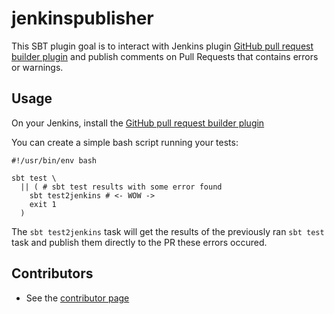 # jenkinspublisher

This SBT plugin goal is to interact with Jenkins plugin
[GitHub pull request builder plugin](https://wiki.jenkins.io/display/JENKINS/GitHub+pull+request+builder+plugin)
and publish comments on Pull Requests that contains errors or warnings.

## Usage

On your Jenkins, install the [GitHub pull request builder plugin](https://wiki.jenkins.io/display/JENKINS/GitHub+pull+request+builder+plugin)

You can create a simple bash script running your tests:
```
#!/usr/bin/env bash

sbt test \
  || ( # sbt test results with some error found
    sbt test2jenkins # <- WOW ->
    exit 1
  )
```

The `sbt test2jenkins` task will get the results of the previously ran `sbt
test` task and publish them directly to the PR these errors occured.

## Contributors

 * See the [contributor page](https://github.com/Giovannini/scalatest-jenkins/graphs/contributors)
